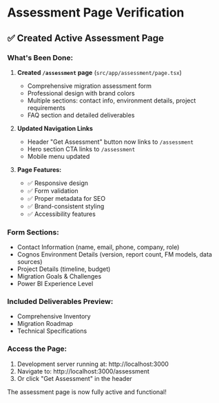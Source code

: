 # Assessment Page Verification

## ✅ Created Active Assessment Page

### What's Been Done:

1. **Created `/assessment` page** (`src/app/assessment/page.tsx`)
   - Comprehensive migration assessment form
   - Professional design with brand colors
   - Multiple sections: contact info, environment details, project requirements
   - FAQ section and detailed deliverables

2. **Updated Navigation Links**
   - Header "Get Assessment" button now links to `/assessment`
   - Hero section CTA links to `/assessment`
   - Mobile menu updated

3. **Page Features:**
   - ✅ Responsive design
   - ✅ Form validation
   - ✅ Proper metadata for SEO
   - ✅ Brand-consistent styling
   - ✅ Accessibility features

### Form Sections:
- Contact Information (name, email, phone, company, role)
- Cognos Environment Details (version, report count, FM models, data sources)
- Project Details (timeline, budget)
- Migration Goals & Challenges
- Power BI Experience Level

### Included Deliverables Preview:
- Comprehensive Inventory
- Migration Roadmap
- Technical Specifications

### Access the Page:
1. Development server running at: http://localhost:3000
2. Navigate to: http://localhost:3000/assessment
3. Or click "Get Assessment" in the header

The assessment page is now fully active and functional!